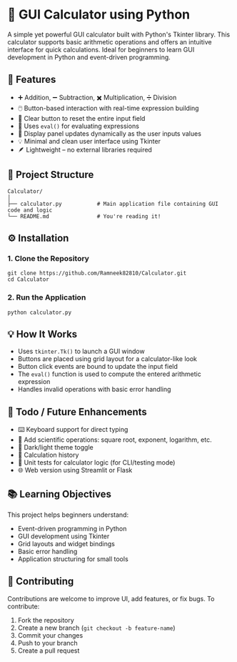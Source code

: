 # 🧮 GUI Calculator using Python

A simple yet powerful GUI calculator built with Python's Tkinter library. This calculator supports basic arithmetic operations and offers an intuitive interface for quick calculations. Ideal for beginners to learn GUI development in Python and event-driven programming.

## 🚀 Features

- ➕ Addition, ➖ Subtraction, ✖️ Multiplication, ➗ Division  
- 🖱️ Button-based interaction with real-time expression building  
- 🔄 Clear button to reset the entire input field  
- 🧠 Uses `eval()` for evaluating expressions  
- 🔢 Display panel updates dynamically as the user inputs values  
- 💡 Minimal and clean user interface using Tkinter  
- 🪶 Lightweight – no external libraries required  

## 📁 Project Structure

```
Calculator/
│
├── calculator.py           # Main application file containing GUI code and logic
└── README.md               # You're reading it!
```

## ⚙️ Installation

### 1. Clone the Repository

```
git clone https://github.com/Ramneek82810/Calculator.git
cd Calculator
```

### 2. Run the Application

```
python calculator.py
```

## 💡 How It Works

- Uses `tkinter.Tk()` to launch a GUI window  
- Buttons are placed using grid layout for a calculator-like look  
- Button click events are bound to update the input field  
- The `eval()` function is used to compute the entered arithmetic expression  
- Handles invalid operations with basic error handling  

## 📌 Todo / Future Enhancements

- ⌨️ Keyboard support for direct typing  
- 🧮 Add scientific operations: square root, exponent, logarithm, etc.  
- 🌙 Dark/light theme toggle  
- 🧾 Calculation history  
- 🧪 Unit tests for calculator logic (for CLI/testing mode)  
- 🌐 Web version using Streamlit or Flask  

## 📚 Learning Objectives

This project helps beginners understand:

- Event-driven programming in Python  
- GUI development using Tkinter  
- Grid layouts and widget bindings  
- Basic error handling  
- Application structuring for small tools  

## 🤝 Contributing

Contributions are welcome to improve UI, add features, or fix bugs. To contribute:

1. Fork the repository  
2. Create a new branch (`git checkout -b feature-name`)  
3. Commit your changes  
4. Push to your branch  
5. Create a pull request


